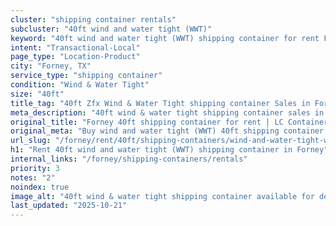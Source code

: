 ```yaml
---
cluster: "shipping container rentals"
subcluster: "40ft wind and water tight (WWT)"
keyword: "40ft wind and water tight (WWT) shipping container for rent Forney, TX"
intent: "Transactional-Local"
page_type: "Location-Product"
city: "Forney, TX"
service_type: "shipping container"
condition: "Wind & Water Tight"
size: "40ft"
title_tag: "40ft Zfx Wind & Water Tight shipping container Sales in Forney | LC Container"
meta_description: "40ft wind & water tight shipping container sales in Forney. Fast delivery, competitive pricing. Serving shipping containers area. Quote ID: HPK. Call (214) 524-4168 for your free quote today."
original_title: "Forney 40ft shipping container for rent | LC Container"
original_meta: "Buy wind and water tight (WWT) 40ft shipping container rent with local delivery in Forney, TX. LC Container — local Since 2003. Request a fast quote today."
url_slug: "/forney/rent/40ft/shipping-containers/wind-and-water-tight-wwt"
h1: "Rent 40ft wind and water tight (WWT) shipping container in Forney"
internal_links: "/forney/shipping-containers/rentals"
priority: 3
notes: "2"
noindex: true
image_alt: "40ft wind & water tight shipping container available for delivery in Forney"
last_updated: "2025-10-21"
---
```


<!-- TODO: Add unique city/inventory copy, images, and internal links here. -->
